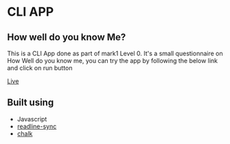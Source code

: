 # CLI APP
## How well do you know Me?

This is a CLI App done as part of mark1 Level 0. 
It's a small questionnaire on How Well do you know me,
you can try the app by following the below link and click on run button

[Live](https://replit.com/@Muralidhar22/How-well-do-you-know-Muralidhar?embed=1&output=1)

## Built using
- Javascript
- [readline-sync](https://www.npmjs.com/package/readline-sync)
- [chalk](https://www.npmjs.com/package/chalk)
